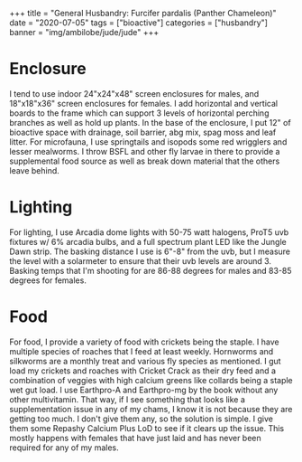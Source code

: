 +++
title = "General Husbandry: Furcifer pardalis (Panther Chameleon)"
date = "2020-07-05"
tags = ["bioactive"]
categories = ["husbandry"]
banner = "img/ambilobe/jude/jude"
+++

# Enclosure
I tend to use indoor 24"x24"x48" screen enclosures for males, and 18"x18"x36" screen enclosures for females. I add horizontal and vertical boards to the frame which can support 3 levels of horizontal perching branches as well as hold up plants. In the base of the enclosure, I put 12" of bioactive space with drainage, soil barrier, abg mix, spag moss and leaf litter. For microfauna, I use springtails and isopods some red wrigglers and lesser mealworms. I throw BSFL and other fly larvae in there to provide a supplemental food source as well as break down material that the others leave behind.

# Lighting
For lighting, I use Arcadia dome lights with 50-75 watt halogens, ProT5 uvb fixtures w/ 6% arcadia bulbs, and a full spectrum plant LED like the Jungle Dawn strip. The basking distance I use is 6"-8" from the uvb, but I measure the level with a solarmeter to ensure that their uvb levels are around 3. Basking temps that I'm shooting for are 86-88 degrees for males and 83-85 degrees for females.

# Food
For food, I provide a variety of food with crickets being the staple. I have multiple species of roaches that I feed at least weekly. Hornworms and silkworms are a monthly treat and various fly species as mentioned. I gut load my crickets and roaches with Cricket Crack as their dry feed and a combination of veggies with high calcium greens like collards being a staple wet gut load. I use Earthpro-A and Earthpro-mg by the book without any other multivitamin. That way, if I see something that looks like a supplementation issue in any of my chams, I know it is not because they are getting too much. I don't give them any, so the solution is simple. I give them some Repashy Calcium Plus LoD to see if it clears up the issue. This mostly happens with females that have just laid and has never been required for any of my males.